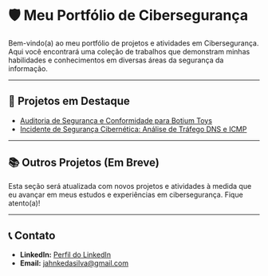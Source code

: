 # 🛡️ Meu Portfólio de Cibersegurança

Bem-vindo(a) ao meu portfólio de projetos e atividades em Cibersegurança. Aqui você encontrará uma coleção de trabalhos que demonstram minhas habilidades e conhecimentos em diversas áreas da segurança da informação.

---

## 🚀 Projetos em Destaque

*   [Auditoria de Segurança e Conformidade para Botium Toys](auditoria-botium-toys/README.md)
*   [Incidente de Segurança Cibernética: Análise de Tráfego DNS e ICMP](incidente-dns-icmp/README.md)

---

## 📚 Outros Projetos (Em Breve)

Esta seção será atualizada com novos projetos e atividades à medida que eu avançar em meus estudos e experiências em cibersegurança. Fique atento(a)!

---

## 📞 Contato

*   **LinkedIn:** [Perfil do LinkedIn](https://www.linkedin.com/in/samuel-jahnke-silva )
*   **Email:** [jahnkedasilva@gmail.com](jahnkedasilva@gmail.com)
